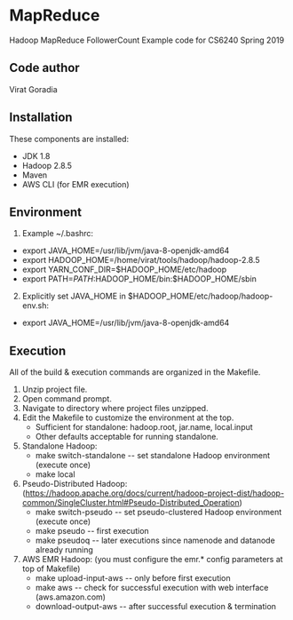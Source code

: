 # MapReduce

Hadoop MapReduce FollowerCount
Example code for CS6240
Spring 2019

Code author
-----------
Virat Goradia

Installation
------------
These components are installed:
- JDK 1.8
- Hadoop 2.8.5
- Maven
- AWS CLI (for EMR execution)

Environment
-----------
1) Example ~/.bashrc:
- export JAVA_HOME=/usr/lib/jvm/java-8-openjdk-amd64
- export HADOOP_HOME=/home/virat/tools/hadoop/hadoop-2.8.5
- export YARN_CONF_DIR=$HADOOP_HOME/etc/hadoop
- export PATH=$PATH:$HADOOP_HOME/bin:$HADOOP_HOME/sbin

2) Explicitly set JAVA_HOME in $HADOOP_HOME/etc/hadoop/hadoop-env.sh:
- export JAVA_HOME=/usr/lib/jvm/java-8-openjdk-amd64

Execution
---------
All of the build & execution commands are organized in the Makefile.
1) Unzip project file.
2) Open command prompt.
3) Navigate to directory where project files unzipped.
4) Edit the Makefile to customize the environment at the top.
	- Sufficient for standalone: hadoop.root, jar.name, local.input
	- Other defaults acceptable for running standalone.
5) Standalone Hadoop:
	- make switch-standalone		-- set standalone Hadoop environment (execute once)
	- make local
6) Pseudo-Distributed Hadoop: (https://hadoop.apache.org/docs/current/hadoop-project-dist/hadoop-common/SingleCluster.html#Pseudo-Distributed_Operation)
	- make switch-pseudo			-- set pseudo-clustered Hadoop environment (execute once)
	- make pseudo					-- first execution
	- make pseudoq				-- later executions since namenode and datanode already running 
7) AWS EMR Hadoop: (you must configure the emr.* config parameters at top of Makefile)
	- make upload-input-aws		-- only before first execution
	- make aws					-- check for successful execution with web interface (aws.amazon.com)
	- download-output-aws			-- after successful execution & termination
